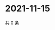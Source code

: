 # 2021-11-15

共 0 条

<!-- BEGIN WEIBO -->
<!-- 最后更新时间 Mon Nov 15 2021 00:16:23 GMT+0800 (China Standard Time) -->

<!-- END WEIBO -->
